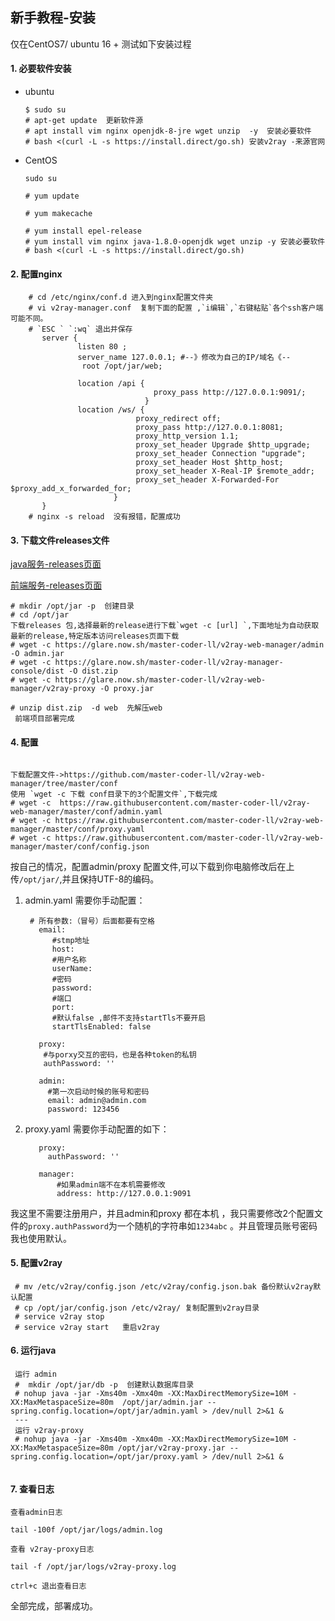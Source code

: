 ## 新手教程-安装

 仅在CentOS7/ ubuntu 16 + 测试如下安装过程

 #### 1. 必要软件安装
  
  * ubuntu    
    ```
    $ sudo su
    # apt-get update  更新软件源
    # apt install vim nginx openjdk-8-jre wget unzip  -y  安装必要软件
    # bash <(curl -L -s https://install.direct/go.sh) 安装v2ray -来源官网
    ```
   * CentOS

     ```
     sudo su
     
     # yum update
     
     # yum makecache
     
     # yum install epel-release
     # yum install vim nginx java-1.8.0-openjdk wget unzip -y 安装必要软件
     # bash <(curl -L -s https://install.direct/go.sh)

     ```
       
       
####  2. 配置nginx
  ```  
      # cd /etc/nginx/conf.d 进入到nginx配置文件夹
      # vi v2ray-manager.conf  复制下面的配置 ,`i编辑`,`右键粘贴`各个ssh客户端可能不同。
      # `ESC ` `:wq` 退出并保存
         server {
                 listen 80 ;
                 server_name 127.0.0.1; #--》修改为自己的IP/域名《-- 
                  root /opt/jar/web;
                
                 location /api {
                                  proxy_pass http://127.0.0.1:9091/;
                                }
                 location /ws/ {
                              proxy_redirect off;
                              proxy_pass http://127.0.0.1:8081;
                              proxy_http_version 1.1;
                              proxy_set_header Upgrade $http_upgrade;
                              proxy_set_header Connection "upgrade";
                              proxy_set_header Host $http_host;
                              proxy_set_header X-Real-IP $remote_addr;
                              proxy_set_header X-Forwarded-For $proxy_add_x_forwarded_for;
                         } 
         }
      # nginx -s reload  没有报错，配置成功
   ```
         
            
####  3. 下载文件releases文件


 [java服务-releases页面](https://github.com/master-coder-ll/v2ray-web-manager/releases)
 
 [前端服务-releases页面](https://github.com/master-coder-ll/v2ray-manager-console/releases)

 ```
 # mkdir /opt/jar -p  创建目录
 # cd /opt/jar 
 下载releases 包,选择最新的release进行下载`wget -c [url] `,下面地址为自动获取最新的release,特定版本访问releases页面下载
 # wget -c https://glare.now.sh/master-coder-ll/v2ray-web-manager/admin -O admin.jar
 # wget -c https://glare.now.sh/master-coder-ll/v2ray-manager-console/dist -O dist.zip
 # wget -c https://glare.now.sh/master-coder-ll/v2ray-web-manager/v2ray-proxy -O proxy.jar
  
 # unzip dist.zip  -d web  先解压web
  前端项目部署完成

 ```
####  4. 配置
     
  ```

  下载配置文件->https://github.com/master-coder-ll/v2ray-web-manager/tree/master/conf
  使用 `wget -c 下载 conf目录下的3个配置文件`,下载完成 
  # wget -c  https://raw.githubusercontent.com/master-coder-ll/v2ray-web-manager/master/conf/admin.yaml
  # wget -c https://raw.githubusercontent.com/master-coder-ll/v2ray-web-manager/master/conf/proxy.yaml
  # wget -c https://raw.githubusercontent.com/master-coder-ll/v2ray-web-manager/master/conf/config.json
   ```  
  按自己的情况，配置admin/proxy 配置文件,可以下载到你电脑修改后在上传`/opt/jar/`,并且保持UTF-8的编码。
  
  1. admin.yaml 需要你手动配置：
         
          # 所有参数:（冒号）后面都要有空格 
            email:
               #stmp地址
               host:
               #用户名称
               userName:
               #密码
               password:
               #端口
               port:
               #默认false ,邮件不支持startTls不要开启
               startTlsEnabled: false
            
            proxy:
             #与porxy交互的密码，也是各种token的私钥
             authPassword: ''
             
            admin:
              #第一次启动时候的账号和密码
              email: admin@admin.com
              password: 123456
            
  2. proxy.yaml 需要你手动配置的如下：
         
            proxy:
              authPassword: ''
              
            manager:
                #如果admin端不在本机需要修改
                address: http://127.0.0.1:9091
 
 我这里不需要注册用户，并且admin和proxy 都在本机 ，我只需要修改2个配置文件的`proxy.authPassword`为一个随机的字符串如`1234abc` 。并且管理员账号密码我也使用默认。
 
####  5. 配置v2ray

   ```
    # mv /etc/v2ray/config.json /etc/v2ray/config.json.bak 备份默认v2ray默认配置
    # cp /opt/jar/config.json /etc/v2ray/ 复制配置到v2ray目录
    # service v2ray stop
    # service v2ray start   重启v2ray
   ```
     
####  6. 运行java
     
 ```
  运行 admin
  #  mkdir /opt/jar/db -p  创建默认数据库目录
  # nohup java -jar -Xms40m -Xmx40m -XX:MaxDirectMemorySize=10M -XX:MaxMetaspaceSize=80m  /opt/jar/admin.jar --spring.config.location=/opt/jar/admin.yaml > /dev/null 2>&1 &
  --- 
  运行 v2ray-proxy
  # nohup java -jar -Xms40m -Xmx40m -XX:MaxDirectMemorySize=10M -XX:MaxMetaspaceSize=80m /opt/jar/v2ray-proxy.jar --spring.config.location=/opt/jar/proxy.yaml > /dev/null 2>&1 &
  
 ```
####  7. 查看日志
    
    查看admin日志
    
    tail -100f /opt/jar/logs/admin.log
    
    查看 v2ray-proxy日志
    
    tail -f /opt/jar/logs/v2ray-proxy.log
    
    ctrl+c 退出查看日志
    
   全部完成，部署成功。
             
    
  

      
    
    
